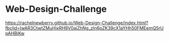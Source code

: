 # Web-Design-Challenge


https://rachelnewberry.github.io/Web-Design-Challenge/index.html?fbclid=IwAR3CtwtZMuHjxRH9V0ajZhNg_zln6pZK39cX1aYHh50FMEemQ5rUpAHBiKw
